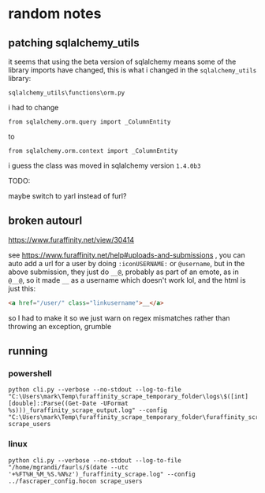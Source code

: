 # random notes

## patching sqlalchemy_utils

it seems that using the beta version of sqlalchemy means some of the library
imports have changed, this is what i changed in the `sqlalchemy_utils` library:

`sqlalchemy_utils\functions\orm.py`

i had to change

`from sqlalchemy.orm.query import _ColumnEntity`

to

`from sqlalchemy.orm.context import _ColumnEntity`

i guess the class was moved in sqlalchemy version `1.4.0b3`


TODO:

maybe switch to yarl instead of furl?

## broken autourl

https://www.furaffinity.net/view/30414

see https://www.furaffinity.net/help#uploads-and-submissions , you can auto add a url for a user
by doing `:iconUSERNAME:` or `@username`, but in the above submission, they just do `__@`, probably as part of an emote,
as in `@__@`, so it made `__` as a username which doesn't work lol, and the html is just this:

```html
<a href="/user/" class="linkusername">__</a>
```

so I had to make it so we just warn on regex mismatches rather than throwing an exception, grumble


## running

### powershell

```plaintext
python cli.py --verbose --no-stdout --log-to-file "C:\Users\mark\Temp\furaffinity_scrape_temporary_folder\logs\$([int][double]::Parse((Get-Date -UFormat %s)))_furaffinity_scrape_output.log" --config "C:\Users\mark\Temp\furaffinity_scrape_temporary_folder\furaffinity_scrape_config.hocon" scrape_users

```

### linux

```plaintext
python cli.py --verbose --no-stdout --log-to-file "/home/mgrandi/faurls/$(date --utc '+%FT%H_%M_%S.%N%z')_furaffinity_scrape.log" --config ../fascraper_config.hocon scrape_users
```